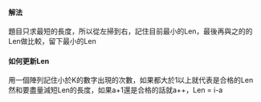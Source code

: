 #### 解法
題目只求最短的長度，所以從左掃到右，記住目前最小的Len，最後再與之的的Len做比較，留下最小的Len  

#### 如何更新Len
用一個陣列記住小於K的數字出現的次數，如果都大於1以上就代表是合格的Len  
然和要盡量減短Len的長度，如果a+1還是合格的話就a++，Len = i-a   

